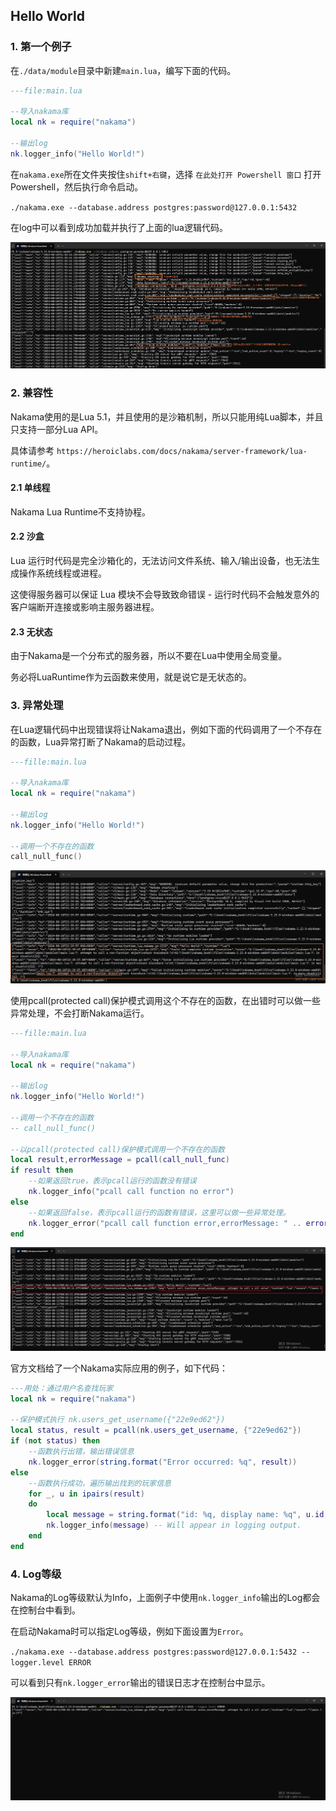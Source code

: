 ## Hello World

### 1. 第一个例子

在`./data/module`目录中新建`main.lua`，编写下面的代码。

```lua
---file:main.lua

--导入nakama库
local nk = require("nakama")

--输出log
nk.logger_info("Hello World!")
```

在`nakama.exe`所在文件夹按住`shift+右键`，选择 `在此处打开 Powershell 窗口` 打开 Powershell，然后执行命令启动。

`./nakama.exe --database.address postgres:password@127.0.0.1:5432`

在log中可以看到成功加载并执行了上面的lua逻辑代码。

![](../../imgs/lua_runtime/lua_module_load_success.jpg)


### 2. 兼容性

Nakama使用的是Lua 5.1，并且使用的是沙箱机制，所以只能用纯Lua脚本，并且只支持一部分Lua API。

具体请参考 `https://heroiclabs.com/docs/nakama/server-framework/lua-runtime/`。

#### 2.1 单线程

Nakama Lua Runtime不支持协程。

#### 2.2 沙盒

Lua 运行时代码是完全沙箱化的，无法访问文件系统、输入/输出设备，也无法生成操作系统线程或进程。

这使得服务器可以保证 Lua 模块不会导致致命错误 - 运行时代码不会触发意外的客户端断开连接或影响主服务器进程。

#### 2.3 无状态

由于Nakama是一个分布式的服务器，所以不要在Lua中使用全局变量。

务必将LuaRuntime作为云函数来使用，就是说它是无状态的。

### 3. 异常处理

在Lua逻辑代码中出现错误将让Nakama退出，例如下面的代码调用了一个不存在的函数，Lua异常打断了Nakama的启动过程。

```lua
---fille:main.lua

--导入nakama库
local nk = require("nakama")

--输出log
nk.logger_info("Hello World!")

--调用一个不存在的函数
call_null_func()
```

![](../../imgs/lua_runtime/lua_exception_break_nakama.jpg)


使用pcall(protected call)保护模式调用这个不存在的函数，在出错时可以做一些异常处理，不会打断Nakama运行。

```lua
---fille:main.lua

--导入nakama库
local nk = require("nakama")

--输出log
nk.logger_info("Hello World!")

--调用一个不存在的函数
-- call_null_func()

--以pcall(protected call)保护模式调用一个不存在的函数
local result,errorMessage = pcall(call_null_func)
if result then
    --如果返回true，表示pcall运行的函数没有错误
    nk.logger_info("pcall call function no error")
else
    --如果返回false，表示pcall运行的函数有错误，这里可以做一些异常处理。
    nk.logger_error("pcall call function error,errorMessage: " .. errorMessage)
end
```

![](../../imgs/lua_runtime/pcall_not_break_nakama.jpg)

官方文档给了一个Nakama实际应用的例子，如下代码：

```lua
---用处：通过用户名查找玩家
local nk = require("nakama")

--保护模式执行 nk.users_get_username({"22e9ed62"})
local status, result = pcall(nk.users_get_username, {"22e9ed62"})
if (not status) then
    --函数执行出错，输出错误信息
    nk.logger_error(string.format("Error occurred: %q", result))
else
    --函数执行成功，遍历输出找到的玩家信息
    for _, u in ipairs(result)
    do
        local message = string.format("id: %q, display name: %q", u.id, u.display_name)
        nk.logger_info(message) -- Will appear in logging output.
    end
end
```

### 4. Log等级

Nakama的Log等级默认为Info，上面例子中使用`nk.logger_info`输出的Log都会在控制台中看到。

在启动Nakama时可以指定Log等级，例如下面设置为`Error`。

`./nakama.exe --database.address postgres:password@127.0.0.1:5432 --logger.level ERROR`

可以看到只有`nk.logger_error`输出的错误日志才在控制台中显示。

![](../../imgs/lua_runtime/log_level_error.jpg)